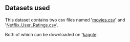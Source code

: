 ## Datasets used
This dataset contains two csv files named '[movies.csv](https://github.com/AlexTheAnalyst/PortfolioProjects/blob/main/Nashville%20Housing%20Data%20for%20Data%20Cleaning.xlsx)'
and '[Netflix_User_Ratings.csv](https://www.kaggle.com/datasets/evanschreiner/netflix-movie-ratings)'.

Both of which can be downloaded on '[kaggle](https://www.kaggle.com/datasets/evanschreiner/netflix-movie-ratings)'.
